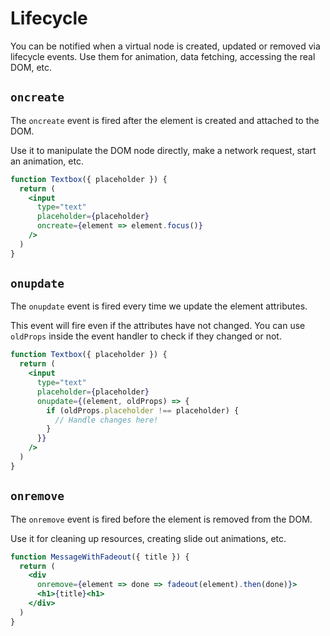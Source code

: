 # Lifecycle

You can be notified when a virtual node is created, updated or removed via lifecycle events. Use them for animation, data fetching, accessing the real DOM, etc.

## `oncreate`

The `oncreate` event is fired after the element is created and attached to the DOM.

Use it to manipulate the DOM node directly, make a network request, start an animation, etc.

```jsx
function Textbox({ placeholder }) {
  return (
    <input
      type="text"
      placeholder={placeholder}
      oncreate={element => element.focus()}
    />
  )
}
```

## `onupdate`

The `onupdate` event is fired every time we update the element attributes.

This event will fire even if the attributes have not changed. You can use `oldProps` inside the event handler to check if they changed or not.

```jsx
function Textbox({ placeholder }) {
  return (
    <input
      type="text"
      placeholder={placeholder}
      onupdate={(element, oldProps) => {
        if (oldProps.placeholder !== placeholder) {
          // Handle changes here!
        }
      }}
    />
  )
}
```

## `onremove`

The `onremove` event is fired before the element is removed from the DOM.

Use it for cleaning up resources, creating slide out animations, etc.

```jsx
function MessageWithFadeout({ title }) {
  return (
    <div
      onremove={element => done => fadeout(element).then(done)}>
      <h1>{title}<h1>
    </div>
  )
}
```
